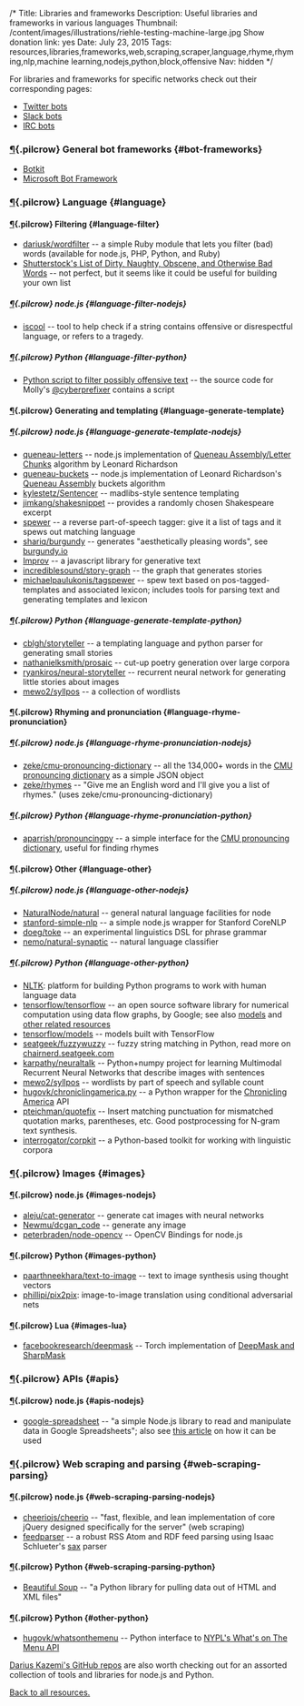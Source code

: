 /*
Title: Libraries and frameworks
Description: Useful libraries and frameworks in various languages
Thumbnail: /content/images/illustrations/riehle-testing-machine-large.jpg
Show donation link: yes
Date: July 23, 2015
Tags: resources,libraries,frameworks,web,scraping,scraper,language,rhyme,rhyming,nlp,machine learning,nodejs,python,block,offensive
Nav: hidden
*/

For libraries and frameworks for specific networks check out their corresponding pages:

- [Twitter bots](/resources/twitterbots)
- [Slack bots](/resources/slackbots)
- [IRC bots](/resources/irc-bots)

### [¶](#bot-frameworks){.pilcrow} General bot frameworks  {#bot-frameworks}

- [Botkit](https://github.com/howdyai/botkit)
- [Microsoft Bot Framework](https://dev.botframework.com/)


### [¶](#language){.pilcrow} Language  {#language}

#### [¶](#language-filter){.pilcrow} Filtering {#language-filter}

- [dariusk/wordfilter](https://github.com/dariusk/wordfilter) -- a simple Ruby module that lets you filter (bad) words (available for node.js, PHP, Python, and Ruby)
- [Shutterstock's List of Dirty, Naughty, Obscene, and Otherwise Bad Words](https://github.com/shutterstock/List-of-Dirty-Naughty-Obscene-and-Otherwise-Bad-Words/blob/master/en) -- not perfect, but it seems like it could be useful for building your own list

##### [¶](#language-filter-nodejs){.pilcrow} node.js {#language-filter-nodejs}

- [iscool](https://www.npmjs.com/package/iscool) -- tool to help check if a string contains offensive or disrespectful language, or refers to a tragedy.



##### [¶](#language-filter-python){.pilcrow} Python {#language-filter-python}

- [Python script to filter possibly offensive text](https://github.com/molly/CyberPrefixer/blob/master/offensive.py) -- the source code for Molly's [@cyberprefixer](https://twitter.com/cyberprefixer) contains a script


#### [¶](#language-generate-template){.pilcrow} Generating and templating {#language-generate-template}

##### [¶](#language-generate-template-nodejs){.pilcrow} node.js {#language-generate-template-nodejs}


- [queneau-letters](https://www.npmjs.com/package/queneau-letters) -- node.js implementation of [Queneau Assembly/Letter Chunks](http://www.crummy.com/2011/08/18/0) algorithm by Leonard Richardson
- [queneau-buckets](https://www.npmjs.com/package/queneau-buckets) -- node.js implementation of Leonard Richardson's [Queneau Assembly](http://www.crummy.com/2011/08/18/0) buckets algorithm
- [kylestetz/Sentencer](https://github.com/kylestetz/Sentencer) -- madlibs-style sentence templating
- [jimkang/shakesnippet](https://github.com/jimkang/shakesnippet) -- provides a randomly chosen Shakespeare excerpt
- [spewer](https://www.npmjs.com/package/spewer) -- a reverse part-of-speech tagger: give it a list of tags and it spews out matching language
- [shariq/burgundy](https://github.com/shariq/burgundy) -- generates "aesthetically pleasing words", see [burgundy.io](http://burgundy.io/)
- [Improv](http://segue.pw/2016/01/27/improv.html) -- a javascript library for generative text
- [incrediblesound/story-graph](https://github.com/incrediblesound/story-graph) -- the graph that generates stories
- [michaelpaulukonis/tagspewer](https://github.com/michaelpaulukonis/tagspewer) -- spew text based on pos-tagged-templates and associated lexicon; includes tools for parsing text and generating templates and lexicon

##### [¶](#language-generate-template-python){.pilcrow} Python {#language-generate-template-python}

- [cblgh/storyteller](https://github.com/cblgh/storyteller) -- a templating language and python parser for generating small stories
- [nathanielksmith/prosaic](https://github.com/nathanielksmith/prosaic) -- cut-up poetry generation over large corpora
- [ryankiros/neural-storyteller](https://github.com/ryankiros/neural-storyteller) -- recurrent neural network for generating little stories about images
- [mewo2/syllpos](https://github.com/mewo2/syllpos) -- a collection of wordlists

#### [¶](#language-rhyme-pronunciation){.pilcrow} Rhyming and pronunciation {#language-rhyme-pronunciation}

##### [¶](#language-rhyme-pronunciation-nodejs){.pilcrow} node.js {#language-rhyme-pronunciation-nodejs}

- [zeke/cmu-pronouncing-dictionary](https://github.com/zeke/cmu-pronouncing-dictionary) -- all the 134,000+ words in the [CMU pronouncing dictionary](http://www.speech.cs.cmu.edu/cgi-bin/cmudict) as a simple JSON object
- [zeke/rhymes](https://github.com/zeke/rhymes) -- "Give me an English word and I'll give you a list of rhymes." (uses zeke/cmu-pronouncing-dictionary)

##### [¶](#language-rhyme-pronunciation-python){.pilcrow} Python {#language-rhyme-pronunciation-python}

- [aparrish/pronouncingpy](https://github.com/aparrish/pronouncingpy) -- a simple interface for the [CMU pronouncing dictionary](http://www.speech.cs.cmu.edu/cgi-bin/cmudict), useful for finding rhymes


#### [¶](#language-other){.pilcrow} Other {#language-other}

##### [¶](#language-other-nodejs){.pilcrow} node.js {#language-other-nodejs}
- [NaturalNode/natural](https://github.com/NaturalNode/natural) -- general natural language facilities for node
- [stanford-simple-nlp](https://www.npmjs.com/package/stanford-simple-nlp) -- a simple node.js wrapper for Stanford CoreNLP
- [doeg/toke](https://github.com/doeg/toke) -- an experimental linguistics DSL for phrase grammar
- [nemo/natural-synaptic](https://github.com/nemo/natural-synaptic) -- natural language classifier


##### [¶](#language-other-python){.pilcrow} Python {#language-other-python}

- [NLTK](http://www.nltk.org/): platform for building Python programs to work with human language data
- [tensorflow/tensorflow](https://github.com/tensorflow/tensorflow) -- an open source software library for numerical computation using data flow graphs, by Google; see also [models](https://github.com/tensorflow/models) and [other related resources](https://github.com/tensorflow)
- [tensorflow/models](https://github.com/tensorflow/models) -- models built with TensorFlow
- [seatgeek/fuzzywuzzy](https://github.com/seatgeek/fuzzywuzzy) -- fuzzy string matching in Python, read more on [chairnerd.seatgeek.com](http://chairnerd.seatgeek.com/fuzzywuzzy-fuzzy-string-matching-in-python/)
- [karpathy/neuraltalk](https://github.com/karpathy/neuraltalk) -- Python+numpy project for learning Multimodal Recurrent Neural Networks that describe images with sentences
- [mewo2/syllpos](https://github.com/mewo2/syllpos) -- wordlists by part of speech and syllable count
- [hugovk/chroniclingamerica.py](https://github.com/hugovk/chroniclingamerica.py) -- a Python wrapper for the [Chronicling America](http://chroniclingamerica.loc.gov/about/api/) API
- [pteichman/quotefix](https://github.com/pteichman/quotefix) -- Insert matching punctuation for mismatched quotation marks, parentheses, etc. Good postprocessing for N-gram text synthesis.
- [interrogator/corpkit](https://github.com/interrogator/corpkit) --  a Python-based toolkit for working with linguistic corpora





### [¶](#images){.pilcrow} Images {#images}

#### [¶](#images-nodejs){.pilcrow} node.js {#images-nodejs}

- [aleju/cat-generator](https://github.com/aleju/cat-generator) -- generate cat images with neural networks
- [Newmu/dcgan_code](https://github.com/Newmu/dcgan_code) -- generate any image
- [peterbraden/node-opencv](https://github.com/peterbraden/node-opencv) -- OpenCV Bindings for node.js

#### [¶](#images-python){.pilcrow} Python {#images-python}

- [paarthneekhara/text-to-image](https://github.com/paarthneekhara/text-to-image) -- text to image synthesis using thought vectors
- [phillipi/pix2pix](https://github.com/phillipi/pix2pix): image-to-image translation using conditional adversarial nets

#### [¶](#images-lua){.pilcrow} Lua {#images-lua}

- [facebookresearch/deepmask](https://github.com/facebookresearch/deepmask) -- Torch implementation of [DeepMask and SharpMask](https://code.facebook.com/posts/561187904071636)


### [¶](#apis){.pilcrow} APIs {#apis}

#### [¶](#apis-nodejs){.pilcrow} node.js {#apis-nodejs}

- [google-spreadsheet](https://www.npmjs.com/package/google-spreadsheet) -- "a simple Node.js library to read and manipulate data in Google Spreadsheets"; also see [this article](http://feeltrain.com/blog/stay-woke/) on how it can be used



### [¶](#web-scraping-parsing){.pilcrow} Web scraping and parsing {#web-scraping-parsing}

#### [¶](#web-scraping-parsing-nodejs){.pilcrow} node.js {#web-scraping-parsing-nodejs}

- [cheeriojs/cheerio](https://github.com/cheeriojs/cheerio) -- "fast, flexible, and lean implementation of core jQuery designed specifically for the server" (web scraping)
- [feedparser](https://www.npmjs.com/package/feedparser) -- a robust RSS Atom and RDF feed parsing using Isaac Schlueter's [sax](https://github.com/isaacs/sax-js) parser


#### [¶](#web-scraping-parsing-python){.pilcrow} Python {#web-scraping-parsing-python}

- [Beautiful Soup](http://www.crummy.com/software/BeautifulSoup/bs4/doc/) -- "a Python library for pulling data out of HTML and XML files"


#### [¶](#other-python){.pilcrow} Python {#other-python}

- [hugovk/whatsonthemenu](https://github.com/hugovk/whatsonthemenu) -- Python interface to [NYPL's What's on The Menu API](https://github.com/NYPL/menus-api)


[Darius Kazemi's GitHub repos](https://github.com/dariusk?tab=repositories) are also worth checking out for an assorted collection of tools and libraries for node.js and Python.

[Back to all resources.](/resources)
